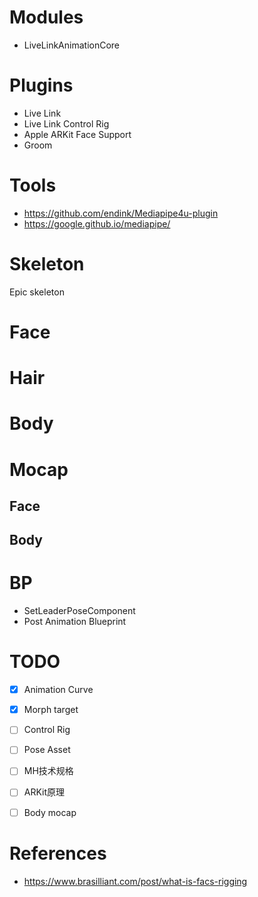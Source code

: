 # Modules
* LiveLinkAnimationCore

# Plugins
* Live Link
* Live Link Control Rig
* Apple ARKit Face Support
* Groom

# Tools
* https://github.com/endink/Mediapipe4u-plugin
* https://google.github.io/mediapipe/

# Skeleton
Epic skeleton

# Face
# Hair
# Body

# Mocap
## Face
## Body

# BP
* SetLeaderPoseComponent
* Post Animation Blueprint

# TODO
* [x] Animation Curve
* [x] Morph target
* [ ] Control Rig
* [ ] Pose Asset
* [ ] MH技术规格
* [ ] ARKit原理
* [ ] Body mocap


# References
* https://www.brasilliant.com/post/what-is-facs-rigging